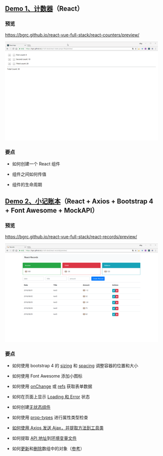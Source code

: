 ## [Demo 1、计数器](./react-counters)（React）

### 预览

https://bgrc.github.io/react-vue-full-stack/react-counters/preview/

<p align='center'>
<img src='./images/counter.gif'>
</p>

### 要点

- 如何创建一个 React 组件

- 组件之间如何传值

- 组件的生命周期

## [Demo 2、小记账本](./react-records)（React + Axios + Bootstrap 4 + Font Awesome + MockAPI）

### 预览

https://bgrc.github.io/react-vue-full-stack/react-records/preview/

<p align='center'>
<img src='./images/records.gif'>
</p>

### 要点

- 如何使用 bootstrap 4 的 [sizing](https://getbootstrap.com/docs/4.0/utilities/sizing/) 和 [spacing](https://getbootstrap.com/docs/4.0/utilities/spacing/) 调整容器的位置和大小

- 如何使用 Font Awesome 添加小图标

- 如何使用 [onChange](./react-reacords/src/components/RecordForm.js#L16-L24) 或 [refs](./react-reacords/src/components/RecordTable.js#L22-L26) 获取表单数据

- 如何在页面上显示 [Loading 和 Error](./react-reacords/src/components/Records.js#L93-L107) 状态

- 如何创建[无状态组件](./react-reacords/src/components/AmountBox.js#L1-L18)

- 如何使用 [prop-types](./react-records/src/components/RecordTable.js#L109-L114) 进行属性类型检查

- [如何使用 Axios 发送 Ajax，并提取方法到工具类](./react-records/src/utils/RecordsAPI.js#L1-L15)

- 如何提取 [API 地址](./react-records/src/utils/RecordsAPI.js#L3)到[环境变量文件](./react-records/.env#L1)

- 如何[更新](/react-records/src/components/Records.js#L39-L57)和[删除](./react-records/src/components/Records.js#L59-L66)数组中的对象（[参考](https://redux.js.org/recipes/structuringreducers/immutableupdatepatterns#updating-an-item-in-an-array)）